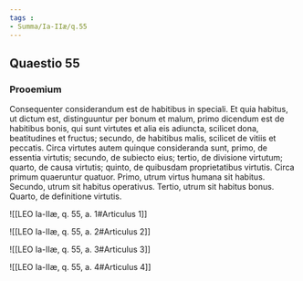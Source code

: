 ```yaml
---
tags : 
- Summa/Ia-IIæ/q.55
---
```


## Quaestio 55

### Prooemium

Consequenter considerandum est de habitibus in speciali. Et quia habitus, ut dictum est, distinguuntur per bonum et malum, primo dicendum est de habitibus bonis, qui sunt virtutes et alia eis adiuncta, scilicet dona, beatitudines et fructus; secundo, de habitibus malis, scilicet de vitiis et peccatis. Circa virtutes autem quinque consideranda sunt, primo, de essentia virtutis; secundo, de subiecto eius; tertio, de divisione virtutum; quarto, de causa virtutis; quinto, de quibusdam proprietatibus virtutis. Circa primum quaeruntur quatuor. Primo, utrum virtus humana sit habitus. Secundo, utrum sit habitus operativus. Tertio, utrum sit habitus bonus. Quarto, de definitione virtutis.

![[LEO Ia-IIæ, q. 55, a. 1#Articulus 1]]

![[LEO Ia-IIæ, q. 55, a. 2#Articulus 2]]

![[LEO Ia-IIæ, q. 55, a. 3#Articulus 3]]

![[LEO Ia-IIæ, q. 55, a. 4#Articulus 4]]

